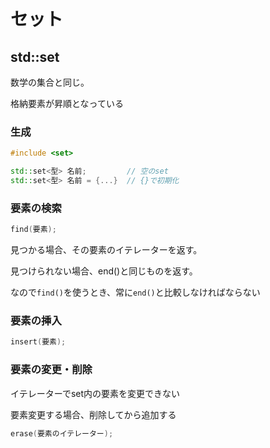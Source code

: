 # セット





## std::set



数学の集合と同じ。

格納要素が昇順となっている

### 生成

```c++
#include <set>

std::set<型> 名前;			// 空のset
std::set<型> 名前 = {...}	// {}で初期化
```

### 要素の検索

```c++
find(要素);
```

見つかる場合、その要素のイテレーターを返す。

見つけられない場合、end()と同じものを返す。

なので`find()`を使うとき、常に`end()`と比較しなければならない

### 要素の挿入

```c++
insert(要素);
```

### 要素の変更・削除

イテレーターでset内の要素を変更できない

要素変更する場合、削除してから追加する

```c++
erase(要素のイテレーター);
```

